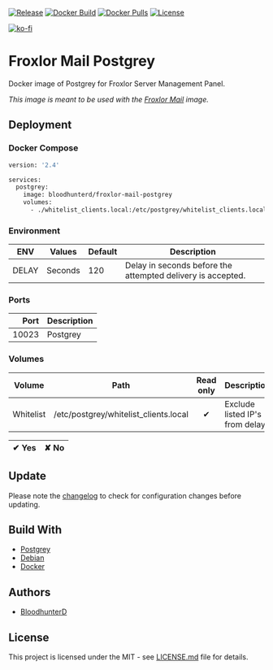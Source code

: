 [![Release](https://img.shields.io/github/v/release/bloodhunterd/froxlor-mail-postgrey?style=for-the-badge)](https://github.com/bloodhunterd/froxlor-mail-postgrey/releases)
[![Docker Build](https://img.shields.io/github/workflow/status/bloodhunterd/froxlor-mail-postgrey-docker/Docker?style=for-the-badge&label=Docker%20Build)](https://github.com/bloodhunterd/froxlor-mail-postgrey/actions?query=workflow%3ADocker)
[![Docker Pulls](https://img.shields.io/docker/pulls/bloodhunterd/froxlor-mail-postgrey?style=for-the-badge)](https://hub.docker.com/r/bloodhunterd/froxlor-mail-postgrey)
[![License](https://img.shields.io/github/license/bloodhunterd/froxlor-mail-postgrey?style=for-the-badge)](https://github.com/bloodhunterd/froxlor-mail-postgrey/blob/master/LICENSE)

[![ko-fi](https://www.ko-fi.com/img/githubbutton_sm.svg)](https://ko-fi.com/bloodhunterd)

# Froxlor Mail Postgrey

Docker image of Postgrey for Froxlor Server Management Panel.

*This image is meant to be used with the [Froxlor Mail](https://github.com/bloodhunterd/froxlor-mail) image.*

## Deployment

### Docker Compose

```dockerfile
version: '2.4'

services:
  postgrey:
    image: bloodhunterd/froxlor-mail-postgrey
    volumes:
      - ./whitelist_clients.local:/etc/postgrey/whitelist_clients.local:ro
```

### Environment

| ENV | Values | Default | Description
| --- | ------- | ------- | -----------
| DELAY | Seconds | 120 | Delay in seconds before the attempted delivery is accepted.

### Ports

| Port | Description
| ---: | -----------
| 10023  | Postgrey

### Volumes

| Volume | Path | Read only | Description
| ------ | ---- | :-------: | -----------
| Whitelist | /etc/postgrey/whitelist_clients.local | &#10004; | Exclude listed IP's from delay. 

| &#10004; Yes | &#10008; No
| ------------ | -----------

## Update

Please note the [changelog](https://github.com/bloodhunterd/froxlor-mail-postgrey/blob/master/CHANGELOG.md) to check for configuration changes before updating.

## Build With

* [Postgrey](https://postgrey.schweikert.ch/)
* [Debian](https://www.debian.org/)
* [Docker](https://www.docker.com/)

## Authors

* [BloodhunterD](https://github.com/bloodhunterd)

## License

This project is licensed under the MIT - see [LICENSE.md](https://github.com/bloodhunterd/froxlor-mail-postgrey/blob/master/LICENSE) file for details.
